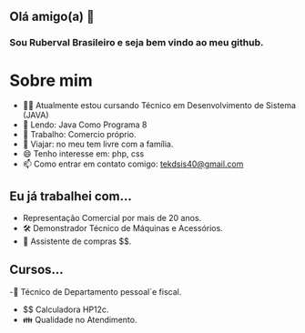 ## Olá amigo(a) 👋

### Sou Ruberval Brasileiro e seja bem vindo ao meu github.

# Sobre mim

- 👨‍🎓 Atualmente estou cursando Técnico em Desenvolvimento de Sistema (JAVA)
- 📘 Lendo: Java Como Programa 8
- 🔭 Trabalho: Comercio próprio.
- 🧳 Viajar: no meu tem livre com a família.
- 😄 Tenho interesse em: php, css
- 📫 Como entrar em contato comigo: tekdsis40@gmail.com 

## Eu já trabalhei com...
- Representação Comercial por mais de 20 anos.
- 🛠 Demonstrador Técnico de Máquinas e Acessórios.
- 🛒 Assistente de compras $$.

## Cursos...
-🏬 Técnico de Departamento pessoal´e fiscal.
- $$ Calculadora HP12c.
- 👪 Qualidade no Atendimento.
